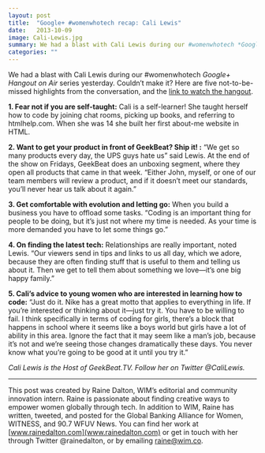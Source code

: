 ```yaml
---
layout: post
title:  "Google+ #womenwhotech recap: Cali Lewis"
date:   2013-10-09
image: Cali-Lewis.jpg
summary: We had a blast with Cali Lewis during our #womenwhotech *Google+ Hangout on Air* series yesterday. Couldn’t make it? Here are five not-to-be-missed highlights from the conversation.
categories: ""
---
```


We had a blast with Cali Lewis during our #womenwhotech *Google+ Hangout on Air* series yesterday. Couldn’t make it? Here are five not-to-be-missed highlights from the conversation, and the [link to watch the hangout](http://www.youtube.com/embed/R1qZegrPBsE).

**1. Fear not if you are self-taught:** Cali is a self-learner! She taught herself how to code by joining chat rooms, picking up books, and referring to htmlhelp.com. When she was 14 she built her first about-me website in HTML.

**2. Want to get your product in front of GeekBeat?  Ship it! :** “We get so many products every day, the UPS guys hate us” said Lewis.  At the end of the show on Fridays, GeekBeat does an unboxing segment, where they open all products that came in that week. “Either John, myself, or one of our team members will review a product, and if it doesn’t meet our standards, you’ll never hear us talk about it again.”

**3. Get comfortable with evolution and letting go:** When you build a business you have to offload some tasks. “Coding is an important thing for people to be doing, but it’s just not where my time is needed. As your time is more demanded you have to let some things go.”

**4. On finding the latest tech:** Relationships are really important, noted Lewis. “Our viewers send in tips and links to us all day, which we adore, because they are often finding stuff that is useful to them and telling us about it. Then we get to tell them about something we love—it’s one big happy family.”

**5. Cali’s advice to young women who are interested in learning how to code:** “Just do it. Nike has a great motto that applies to everything in life. If you’re interested or thinking about it—just try it. You have to be willing to fail. I think specifically in terms of coding for girls, there’s a block that happens in school where it seems like a boys world but girls have a lot of ability in this area. Ignore the fact that it may seem like a man’s job, because it’s not and we’re seeing those changes dramatically these days. You never know what you’re going to be good at it until you try it.”

*Cali Lewis is the Host of GeekBeat.TV.  Follow her on Twitter @CaliLewis.*
______________________________________________________
This post was created by Raine Dalton, WIM’s editorial and community innovation intern. Raine is passionate about finding creative ways to empower women globally through tech. In addition to WIM, Raine has written, tweeted, and posted for the Global Banking Alliance for Women, WITNESS, and 90.7 WFUV News. You can find her work at [www.rainedalton.com](www.rainedalton.com) or get in touch with her through Twitter @rainedalton, or by emailing raine@wim.co.


